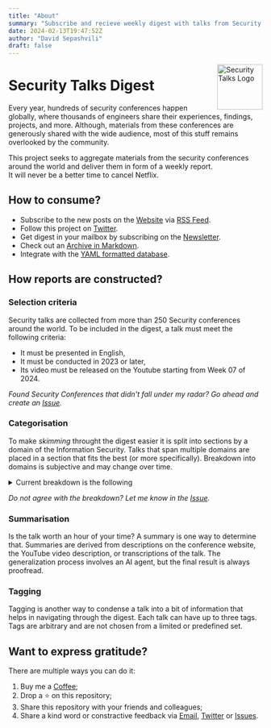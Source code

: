 ```yaml
---
title: "About"
summary: "Subscribe and recieve weekly digest with talks from Security Conferences around the world"
date: 2024-02-13T19:47:52Z
author: "David Sepashvili"
draft: false
---
```


<img alt="Security Talks Logo" src="/android-chrome-256x256.png" width="90" align="right">

# Security Talks Digest
Every year, hundreds of security conferences happen globally, where thousands of engineers share their experiences, findings, projects, and more. Although, materials from these conferences are generously shared with the wide audience, most of this stuff remains overlooked by the community.

This project seeks to aggregate materials from the security conferences around the world and deliver them in form of a weekly report.  
It will never be a better time to cancel Netflix.

## How to consume?
- Subscribe to the new posts on the [Website](https://talks.donsan.uk/) via [RSS Feed](https://talks.donsan.uk/index.xml).
- Follow this project on [Twitter](https://twitter.com/_security_talks).
- Get digest in your mailbox by subscribing on the [Newsletter](https://feedsubscription.com/subscription-request.html?feedId=security_talks).
- Check out an [Archive in Markdown](https://github.com/don-san-sec/security-talks/tree/main/archive).
- Integrate with the [YAML formatted database](https://github.com/don-san-sec/security-talks/blob/main/source/talks.yml).

## How reports are constructed?
### Selection criteria
Security talks are collected from more than 250 Security conferences around the world.
To be included in the digest, a talk must meet the following criteria:
- It must be presented in English,
- It must be conducted in 2023 or later,
- Its video must be released on the Youtube starting from Week 07 of 2024.

_Found Security Conferences that didn't fall under my radar? Go ahead and create an [Issue](https://github.com/don-san-sec/security-talks/issues)._

### Categorisation
To make _skimming_ throught the digest easier it is split into sections by a domain of the Information Security. Talks that span multiple domains are placed in a section that fits the best (or more specifically).
Breakdown into domains is subjective and may change over time.
<details>
  <summary>Current breakdown is the following</summary>

- Application Security
  - Secure Coding Practices
  - Authentication and Authorization
  - Threat Modeling and Risk Assessment
  - Security Testing and Auditing
- Security Operations
  - Incident Response and Forensics (includes Reverse Engineering)
  - Threat Detection
  - Threat Intelligence
  - Security Architecture and Tooling
  - Identity and Access Management (IAM)
- Offensive Security
  - Penetration Testing (includes Red Teaming)
  - Exploit Development
  - Malware Development
  - Wireless Security
  - Physical Security
  - Security Research often used for Vulnerability Discovery.
  - Social Engineering
- Emerging Technology Security
  - AI Security
  - Blockchain Security
  - IoT Security
  - VR/AR Security
- Governance, Risk, and Compliance
- Cloud Security
- Cryptography
- Data Privacy
- Hardware Security
- Career Development
- Soft Skills
</details>

_Do not agree with the breakdown? Let me know in the [Issue](https://github.com/don-san-sec/security-talks/issues)._

### Summarisation
Is the talk worth an hour of your time? A summary is one way to determine that. Summaries are derived from descriptions on the conference website, the YouTube video description, or transcriptions of the talk. The generalization process involves an AI agent, but the final result is always proofread.

### Tagging
Tagging is another way to condense a talk into a bit of information that helps in navigating through the digest. Each talk can have up to three tags. Tags are arbitrary and are not chosen from a limited or predefined set.

## Want to express gratitude?
There are multiple ways you can do it:
1. Buy me a [Coffee](https://ko-fi.com/securitytalks);
2. Drop a ⭐️ on this repository;
3. Share this repository with your friends and colleagues;
4. Share a kind word or constractive feedback via [Email](mailto:don-san-talk@pm.me), [Twitter](https://twitter.com/_security_talks) or [Issues](https://github.com/don-san-sec/security-talks/issues).
